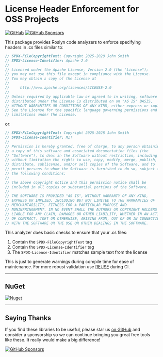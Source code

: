 ﻿License Header Enforcement for OSS Projects
========

[![GitHub](https://img.shields.io/github/license/NightOwl888/SPDX.CodeAnalysis)](https://github.com/NightOwl888/SPDX.CodeAnalysis/blob/main/LICENSE.txt)
[![GitHub Sponsors](https://img.shields.io/badge/-Sponsor-fafbfc?logo=GitHub%20Sponsors)](https://github.com/sponsors/NightOwl888)

This package provides Roslyn code analyzers to enforce specifying headers in .cs files similar to:

```c#
// SPDX-FileCopyrightText: Copyright 2025-2028 John Smith
// SPDX-License-Identifier: Apache-2.0
//
// Licensed under the Apache License, Version 2.0 (the "License");
// you may not use this file except in compliance with the License.
// You may obtain a copy of the License at
//
//     http://www.apache.org/licenses/LICENSE-2.0
//
// Unless required by applicable law or agreed to in writing, software
// distributed under the License is distributed on an "AS IS" BASIS,
// WITHOUT WARRANTIES OR CONDITIONS OF ANY KIND, either express or implied.
// See the License for the specific language governing permissions and
// limitations under the License.
```

or:

```c#
// SPDX-FileCopyrightText: Copyright 2025-2028 John Smith
// SPDX-License-Identifier: MIT
//
// Permission is hereby granted, free of charge, to any person obtaining
// a copy of this software and associated documentation files (the
// "Software"), to deal in the Software without restriction, including
// without limitation the rights to use, copy, modify, merge, publish,
// distribute, sublicense, and/or sell copies of the Software, and to
// permit persons to whom the Software is furnished to do so, subject to
// the following conditions:
//
// The above copyright notice and this permission notice shall be
// included in all copies or substantial portions of the Software.
//
// THE SOFTWARE IS PROVIDED "AS IS", WITHOUT WARRANTY OF ANY KIND,
// EXPRESS OR IMPLIED, INCLUDING BUT NOT LIMITED TO THE WARRANTIES OF
// MERCHANTABILITY, FITNESS FOR A PARTICULAR PURPOSE AND
// NONINFRINGEMENT. IN NO EVENT SHALL THE AUTHORS OR COPYRIGHT HOLDERS BE
// LIABLE FOR ANY CLAIM, DAMAGES OR OTHER LIABILITY, WHETHER IN AN ACTION
// OF CONTRACT, TORT OR OTHERWISE, ARISING FROM, OUT OF OR IN CONNECTION
// WITH THE SOFTWARE OR THE USE OR OTHER DEALINGS IN THE SOFTWARE.
```

This analyzer does basic checks to ensure that your .cs files:

1. Contain the `SPDX-FileCopyrightText` tag
2. Contain the `SPDX-License-Identifier` tag
3. The `SPDX-License-Identifier` matches sample text from the license

This is just to generate warnings during compile time for ease of maintenance. For more robust validation use [REUSE](https://reuse.software/) during CI.

------------------

## NuGet

[![Nuget](https://img.shields.io/nuget/dt/SPDX.CodeAnalysis)](https://www.nuget.org/packages/SPDX.CodeAnalysis)

------------------

## Saying Thanks

If you find these libraries to be useful, please star us [on GitHub](https://github.com/NightOwl888/NetFx.Polyfills) and consider a sponsorship so we can continue bringing you great free tools like these. It really would make a big difference!

[![GitHub Sponsors](https://img.shields.io/badge/-Sponsor-fafbfc?logo=GitHub%20Sponsors)](https://github.com/sponsors/NightOwl888)